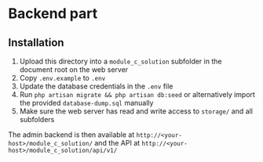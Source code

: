 # Backend part

## Installation

1. Upload this directory into a `module_c_solution` subfolder in the document root on the web server
2. Copy `.env.example` to `.env`
3. Update the database credentials in the `.env` file
4. Run `php artisan migrate && php artisan db:seed` or alternatively import the provided `database-dump.sql` manually
5. Make sure the web server has read and write access to `storage/` and all subfolders

The admin backend is then available at `http://<your-host>/module_c_solution/`
and the API at `http://<your-host>/module_c_solution/api/v1/`
